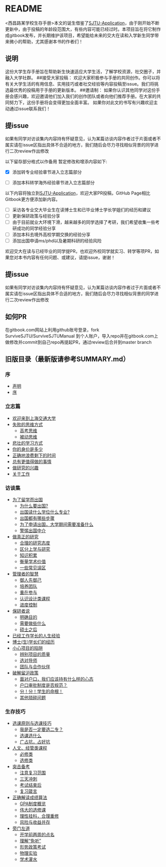 # README

&lt;西昌路某学校生存手册&gt;本文的诞生借鉴了[SJTU-Application](https://github.com/SurviveSJTU/SJTU-Application)，由于刚开始不断更新中，由于投稿的年龄段范围大，有些内容可能已经过时。本项目旨在将它制作成gitbook发布，并长期维护该项目，希望能给未来的交大在读和入学新生同学带来微小的帮助，尤其感谢本书的作者们！
## 说明
这份大学生存手册旨在帮助新生快速适应大学生活，了解学校资源，社交圈子，并融入大学社群。
##接受大家投稿：
欢迎大家积极参与手册的共同创作。你可以将有关大学生活的有用信息、实用技巧或者社交经验等内容投稿至issue。我们将挑选最优秀的投稿用于手册的更新版本。
##邀请制：
如果你认识其他同学对这份手册会感兴趣，欢迎邀请他们加入我们的创作团队或者向他们推荐手册。在大家的共同努力下，这份手册将会变得更加全面丰富。
如果你对此文的书写有兴趣欢迎主动通过issue联系我们！

## 提issue

如果有同学对访谈集内内容持有怀疑意见，认为某篇访谈内容作者过于片面或者不属实请在issue区指出具体不合适的地方，我们随后会尽力寻找相似背景的同学进行二次review作出修改





以下留存部分格式以作备用
暂定修改和增添内容如下:

* [x] 添加转专业经验章节进入立志篇部分
* [ ] 添加本科转学海外经验章节进入立志篇部分


以下内容将独立到[SJTU-Application](https://github.com/SurviveSJTU/SJTU-Application)，欢迎大家PR投稿，GitHub Page相比Gitbook更方便添加新内容。

* [ ] 采访各专业交大毕业生在读博士生和已毕业博士学长学姐们的经历和建议
* [ ] 更新保研政策与经验分享
* [ ] 由于目前就业大环境下滑，越来越多的同学选择了考研，我们希望收集一些考研成功的同学经验分享
* [ ] 添加本科去境外高校学期交换的经验分享
* [ ] 添加出国申请ms/phd以及暑期科研的经验风险

欢迎交大在读与已经毕业的同学提PR，也欢迎外校同学就实习、转学等项PR，如果您对本书内容有任何问题、或建议，请提issue，谢谢！

## 提issue

如果有同学对访谈集内内容持有怀疑意见，认为某篇访谈内容作者过于片面或者不属实请在issue区指出具体不合适的地方，我们随后会尽力寻找相似背景的同学进行二次review作出修改

## 如何PR

在gitbook.com网站上利用github账号登录，fork SurviveSJTU/SurviveSJTUManual 到个人账户，导入repo并在gitbook.com上做修改并commit到自己repo再提起PR，通过review后合并到master branch

## 旧版目录（最新版请参考SUMMARY.md）

### 序

* [声明](xu/sheng-ming.md)
* [序](xu/xu.md)

### 立志篇

* [欢迎来到上海交通大学](li-zhi-pian/huan-ying-lai-dao-shang-hai-jiao-tong-da-xue.md)
* [失败的思维方式](li-zhi-pian/shi-bai-de-si-wei-fang-shi/)
  * [高考思维](li-zhi-pian/shi-bai-de-si-wei-fang-shi/gao-kao-si-wei.md)
  * [被动思维](li-zhi-pian/shi-bai-de-si-wei-fang-shi/bei-dong-si-wei.md)
* [悲壮的学习方式](li-zhi-pian/bei-zhuang-de-xue-xi-fang-shi.md)
* [你的身价是多少](li-zhi-pian/ni-de-shen-jia-shi-duo-shao.md)
* [正确地浪费剩下的时间](li-zhi-pian/zheng-que-di-lang-fei-sheng-xia-de-shi-jian.md)
* [总有更值得做的事情](li-zhi-pian/zong-you-geng-zhi-de-zuo-de-shi-qing.md)
* [做研究的兴趣](li-zhi-pian/zuo-yan-jiu-de-xing-qu.md)
* [关于工作](li-zhi-pian/guan-yu-gong-zuo/)

### 访谈集

* [为了留学而出国](fang-tan-ji/untitled/)
  * [为什么要出国?](fang-tan-ji/untitled/wei-shen-me-yao-chu-guo.md)
  * [出国读什么学位什么专业?](fang-tan-ji/untitled/chu-guo-du-shen-me-xue-wei-shen-me-zhuan-ye.md)
  * [出国都有哪些步骤](fang-tan-ji/untitled/chu-guo-du-you-na-xie-bu-zhou.md)
  * [为了申请出国，大学期间需要准备什么](fang-tan-ji/untitled/wei-le-shen-qing-chu-guo-da-xue-qi-jian-xu-yao-zhun-bei-shen-me.md)
  * [警惕出国中介](fang-tan-ji/untitled/jing-ti-chu-guo-zhong-jie.md)
* [做真正的研究](fang-tan-ji/zuo-zhen-zheng-de-yan-jiu/)
  * [合理的研究态度](fang-tan-ji/zuo-zhen-zheng-de-yan-jiu/he-li-de-yan-jiu-tai-du.md)
  * [区分上学与研究](fang-tan-ji/zuo-zhen-zheng-de-yan-jiu/qu-fen-shang-xue-yu-yan-jiu.md)
  * [知识积累](fang-tan-ji/zuo-zhen-zheng-de-yan-jiu/zhi-shi-ji-lei.md)
  * [衡量学术价值](fang-tan-ji/zuo-zhen-zheng-de-yan-jiu/heng-liang-xue-shu-jia-zhi.md)
  * [一些常见误区](fang-tan-ji/zuo-zhen-zheng-de-yan-jiu/yi-xie-chang-jian-wu-qu.md)
* [管理者的智慧](fang-tan-ji/guan-li-zhe-de-zhi-hui/)
  * [御人先御己](fang-tan-ji/guan-li-zhe-de-zhi-hui/yu-ren-xian-yu-ji.md)
  * [培养团队](fang-tan-ji/guan-li-zhe-de-zhi-hui/pei-yang-tuan-dui.md)
  * [重在参与](fang-tan-ji/guan-li-zhe-de-zhi-hui/zhong-zai-can-yu.md)
  * [认识设计类课程](fang-tan-ji/guan-li-zhe-de-zhi-hui/ren-shi-she-ji-lei-ke-cheng.md)
  * [进度控制](fang-tan-ji/guan-li-zhe-de-zhi-hui/jin-du-kong-zhi.md)
* [保研者说](fang-tan-ji/bao-yan-zhe-shuo/)
  * [明确目的](fang-tan-ji/bao-yan-zhe-shuo/ming-que-mu-de.md)
  * [需要做些什么](fang-tan-ji/bao-yan-zhe-shuo/xu-yao-zuo-xie-shen-me.md)
  * [硕士之后](fang-tan-ji/bao-yan-zhe-shuo/shuo-shi-zhi-hou.md)
* [已经工作学长的人生经验](fu-lu/yi-jing-gong-zuo-xue-chang-de-ren-sheng-jing-yan/)
* [博士\(生\)学长们的经历](./)
* [小心项目的陷阱](fang-tan-ji/xiao-xin-xiang-mu-de-xian-jing/)
  * [辨别项目的质量](fang-tan-ji/xiao-xin-xiang-mu-de-xian-jing/bian-bie-xiang-mu-de-zhi-liang.md)
  * [选对导师](fang-tan-ji/xiao-xin-xiang-mu-de-xian-jing/xuan-dui-dao-shi.md)
  * [团队与合作伙伴](fang-tan-ji/xiao-xin-xiang-mu-de-xian-jing/tuan-dui-yu-he-zuo-huo-ban.md)
* [破解留沪政策](fang-tan-ji/po-jie-liu-hu-zheng-ce/)
  * [面对户口，我们应该持有什么样的心态](fang-tan-ji/po-jie-liu-hu-zheng-ce/mian-dui-hu-kou-wo-men-ying-gai-chi-you-shen-me-yang-de-xin-tai.md)
  * [户口审批制度是否规范？](fang-tan-ji/po-jie-liu-hu-zheng-ce/hu-kou-shen-pi-zhi-du-shi-fou-gui-fan.md)
  * [分！分！学生的命根！](fang-tan-ji/po-jie-liu-hu-zheng-ce/fen-fen-xue-sheng-de-ming-gen.md)
  * [其他琐碎问题](fang-tan-ji/po-jie-liu-hu-zheng-ce/qi-ta-suo-sui-wen-ti.md)

### 生存技巧

* [选课原则与选课技巧](sheng-cun-ji-qiao/untitled/)
  * [我是否一定要选二专？](sheng-cun-ji-qiao/untitled/wo-shi-fou-yi-ding-yao-xuan-er-zhuan.md)
  * [选课选什么](sheng-cun-ji-qiao/untitled/xuan-ke-xuan-shen-me.md)
  * [广占坑，占好坑](sheng-cun-ji-qiao/untitled/guang-zhan-keng-zhan-hao-keng.md)
* [人文、经管类课程](fu-lu/ren-wen-jing-guan-lei-ke-cheng/)
  * [必修类](fu-lu/ren-wen-jing-guan-lei-ke-cheng/bi-xiu-lei.md)
  * [选修类](fu-lu/ren-wen-jing-guan-lei-ke-cheng/xuan-xiu-lei.md)
* [突击备考](sheng-cun-ji-qiao/tu-ji-bei-kao/)
  * [注意复习范围](sheng-cun-ji-qiao/tu-ji-bei-kao/zhu-yi-fu-xi-fan-wei.md)
  * [三天冲刺](sheng-cun-ji-qiao/tu-ji-bei-kao/san-tian-chong-ci.md)
  * [考试结束后](sheng-cun-ji-qiao/tu-ji-bei-kao/kao-shi-jie-shu-hou.md)
  * [复习箴言](sheng-cun-ji-qiao/tu-ji-bei-kao/fu-xi-zhen-yan.md)
* [正确解读成绩算法](sheng-cun-ji-qiao/zheng-que-jie-du-cheng-ji-suan-fa/)
  * [GPA制度概览](sheng-cun-ji-qiao/zheng-que-jie-du-cheng-ji-suan-fa/gpa-zhi-du-gai-lan.md)
  * [伟大的选修课](sheng-cun-ji-qiao/zheng-que-jie-du-cheng-ji-suan-fa/wei-da-de-xuan-xiu-ke.md)
  * [理性挂科，合理重修](sheng-cun-ji-qiao/zheng-que-jie-du-cheng-ji-suan-fa/li-xing-gua-ke-he-li-zhong-xiu.md)
  * [风险与收益并存](sheng-cun-ji-qiao/zheng-que-jie-du-cheng-ji-suan-fa/feng-xian-yu-shou-yi-bing-cun.md)
* [旁门左道](sheng-cun-ji-qiao/pang-men-zuo-dao/)
  * [开学前两周的点名](sheng-cun-ji-qiao/pang-men-zuo-dao/kai-xue-qian-liang-zhou-de-dian-ming.md)
  * [理解“免听”](sheng-cun-ji-qiao/pang-men-zuo-dao/li-jie-mian-ting.md)
  * [形势政策考试](sheng-cun-ji-qiao/pang-men-zuo-dao/xing-shi-zheng-ce-kao-shi.md)
  * [物理实验](sheng-cun-ji-qiao/pang-men-zuo-dao/wu-li-shi-yan.md)
  * [学术灌水](sheng-cun-ji-qiao/pang-men-zuo-dao/xue-shu-guan-shui.md)

